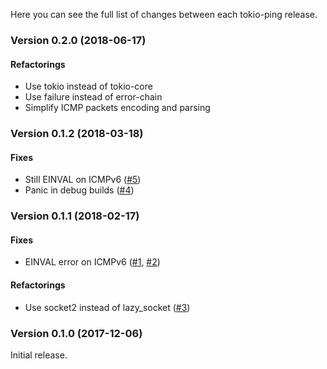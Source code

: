 Here you can see the full list of changes between each tokio-ping release.

### Version 0.2.0 (2018-06-17)

#### Refactorings
* Use tokio instead of tokio-core
* Use failure instead of error-chain
* Simplify ICMP packets encoding and parsing

### Version 0.1.2 (2018-03-18)

#### Fixes
* Still EINVAL on ICMPv6 ([#5](https://github.com/knsd/tokio-ping/pull/5))
* Panic in debug builds ([#4](https://github.com/knsd/tokio-ping/issues/4))

### Version 0.1.1 (2018-02-17)

#### Fixes
* EINVAL error on ICMPv6 ([#1](https://github.com/knsd/tokio-ping/issues/1), [#2](https://github.com/knsd/tokio-ping/pull/2))

#### Refactorings
* Use socket2 instead of lazy_socket ([#3](https://github.com/knsd/tokio-ping/pull/3))


### Version 0.1.0 (2017-12-06)

Initial release.
